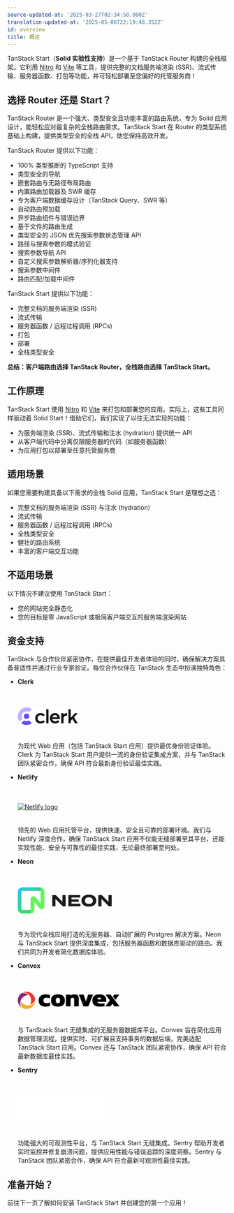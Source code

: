 ```yaml
---
source-updated-at: '2025-03-27T02:34:58.000Z'
translation-updated-at: '2025-05-06T22:19:48.352Z'
id: overview
title: 概述
---
```


TanStack Start（**Solid 实验性支持**）是一个基于 TanStack Router 构建的全栈框架。它利用 [Nitro](https://nitro.unjs.io/) 和 [Vite](https://vitejs.dev/) 等工具，提供完整的文档服务端渲染 (SSR)、流式传输、服务器函数、打包等功能，并可轻松部署至您偏好的托管服务商！

## 选择 Router 还是 Start？

TanStack Router 是一个强大、类型安全且功能丰富的路由系统，专为 Solid 应用设计，能轻松应对最复杂的全栈路由需求。TanStack Start 在 Router 的类型系统基础上构建，提供类型安全的全栈 API，助您保持高效开发。

TanStack Router 提供以下功能：

- 100% 类型推断的 TypeScript 支持
- 类型安全的导航
- 嵌套路由与无路径布局路由
- 内置路由加载器及 SWR 缓存
- 专为客户端数据缓存设计（TanStack Query、SWR 等）
- 自动路由预加载
- 异步路由组件与错误边界
- 基于文件的路由生成
- 类型安全的 JSON 优先搜索参数状态管理 API
- 路径与搜索参数的模式验证
- 搜索参数导航 API
- 自定义搜索参数解析器/序列化器支持
- 搜索参数中间件
- 路由匹配/加载中间件

TanStack Start 提供以下功能：

- 完整文档的服务端渲染 (SSR)
- 流式传输
- 服务器函数 / 远程过程调用 (RPCs)
- 打包
- 部署
- 全栈类型安全

**总结：客户端路由选择 TanStack Router，全栈路由选择 TanStack Start。**

## 工作原理

TanStack Start 使用 [Nitro](https://nitro.unjs.io/) 和 [Vite](https://vitejs.dev/) 来打包和部署您的应用。实际上，这些工具同样驱动着 Solid Start！借助它们，我们实现了以往无法实现的功能：

- 为服务端渲染 (SSR)、流式传输和注水 (hydration) 提供统一 API
- 从客户端代码中分离仅限服务器的代码（如服务器函数）
- 为应用打包以部署至任意托管服务商

## 适用场景

如果您需要构建具备以下需求的全栈 Solid 应用，TanStack Start 是理想之选：

- 完整文档的服务端渲染 (SSR) 与注水 (hydration)
- 流式传输
- 服务器函数 / 远程过程调用 (RPCs)
- 全栈类型安全
- 健壮的路由系统
- 丰富的客户端交互功能

## 不适用场景

以下情况不建议使用 TanStack Start：

- 您的网站完全静态化
- 您的目标是零 JavaScript 或极简客户端交互的服务端渲染网站

## 资金支持

TanStack 与合作伙伴紧密协作，在提供最佳开发者体验的同时，确保解决方案具备普适性并通过行业专家验证。每位合作伙伴在 TanStack 生态中扮演独特角色：

- **Clerk**  
  <a href="https://go.clerk.com/wOwHtuJ" alt="Clerk Logo">  
  <picture>
  <source media="(prefers-color-scheme: dark)" srcset="https://raw.githubusercontent.com/tanstack/tanstack.com/main/app/images/clerk-logo-dark.svg" style="height: 40px;">  
  <source media="(prefers-color-scheme: light)" srcset="https://raw.githubusercontent.com/tanstack/tanstack.com/main/app/images/clerk-logo-light.svg" style="height: 40px;">  
  <img alt="Clerk logo" src="https://raw.githubusercontent.com/tanstack/tanstack.com/main/app/images/clerk-logo-light.svg" style="height: 40px;">  
  </picture>  
  </a>  
  为现代 Web 应用（包括 TanStack Start 应用）提供最优身份验证体验。Clerk 为 TanStack Start 用户提供一流的身份验证集成方案，并与 TanStack 团队紧密合作，确保 API 符合最新身份验证最佳实践。

- **Netlify**  
  <a href="https://www.netlify.com?utm_source=tanstack" alt="Netlify Logo">  
  <picture>
  <source media="(prefers-color-scheme: dark)" srcset="https://raw.githubusercontent.com/tanstack/tanstack.com/main/app/images/netlify-dark.svg" style="height: 90px;">  
  <source media="(prefers-color-scheme: light)" srcset="https://raw.githubusercontent.com/tanstack/tanstack.com/main/app/images/netlify-light.svg" style="height: 90px;">  
    <img alt="Netlify logo" src="https://raw.githubusercontent.com/tanstack/tanstack.com/main/app/images/netlify-light.svg" style="height: 90px;">  
  </picture>  
  </a>  
  领先的 Web 应用托管平台，提供快速、安全且可靠的部署环境。我们与 Netlify 深度合作，确保 TanStack Start 应用不仅能无缝部署至其平台，还能实现性能、安全与可靠性的最佳实践，无论最终部署至何处。

- **Neon**  
  <a href="https://neon.tech?utm_source=tanstack" alt="Neon Logo">  
  <picture>
  <source media="(prefers-color-scheme: dark)" srcset="https://raw.githubusercontent.com/tanstack/tanstack.com/main/app/images/neon-dark.svg" style="height: 60px;">  
  <source media="(prefers-color-scheme: light)" srcset="https://raw.githubusercontent.com/tanstack/tanstack.com/main/app/images/neon-light.svg" style="height: 60px;">  
  <img alt="Neon logo" src="https://raw.githubusercontent.com/tanstack/tanstack.com/main/app/images/neon-light.svg" style="height: 60px;">  
  </picture>  
  </a>  
  专为现代全栈应用打造的无服务器、自动扩展的 Postgres 解决方案。Neon 与 TanStack Start 提供深度集成，包括服务器函数和数据库驱动的路由。我们共同为开发者简化数据库体验。

- **Convex**  
  <a href="https://convex.dev?utm_source=tanstack" alt="Convex Logo">  
  <picture>
  <source media="(prefers-color-scheme: dark)" srcset="https://raw.githubusercontent.com/tanstack/tanstack.com/main/app/images/convex-white.svg" style="height: 40px;">  
  <source media="(prefers-color-scheme: light)" srcset="https://raw.githubusercontent.com/tanstack/tanstack.com/main/app/images/convex-color.svg" style="height: 40px;">  
  <img alt="Convex logo" src="https://raw.githubusercontent.com/tanstack/tanstack.com/main/app/images/convex-color.svg" style="height: 40px;">  
  </picture>  
  </a>  
  与 TanStack Start 无缝集成的无服务器数据库平台。Convex 旨在简化应用数据管理流程，提供实时、可扩展且支持事务的数据后端，完美适配 TanStack Start 应用。Convex 还与 TanStack 团队紧密协作，确保 API 符合最新数据库最佳实践。

- **Sentry**  
  <a href="https://sentry.io?utm_source=tanstack" alt='Sentry Logo'>  
  <picture>
  <source media="(prefers-color-scheme: dark)" srcset="https://raw.githubusercontent.com/tanstack/tanstack.com/main/app/images/sentry-wordmark-light.svg" style="height: 60px;">  
  <source media="(prefers-color-scheme: light)" srcset="https://raw.githubusercontent.com/tanstack/tanstack.com/main/app/images/sentry-wordmark-dark.svg" style="height: 60px;">  
  <img alt="Sentry logo" src="https://raw.githubusercontent.com/tanstack/tanstack.com/main/app/images/sentry-wordmark-light.svg" style="height: 60px;">  
  </picture>  
  </a>  
  功能强大的可观测性平台，与 TanStack Start 无缝集成。Sentry 帮助开发者实时监控并修复崩溃问题，提供应用性能与错误追踪的深度洞察。Sentry 与 TanStack 团队紧密合作，确保 API 符合最新可观测性最佳实践。

## 准备开始？

前往下一页了解如何安装 TanStack Start 并创建您的第一个应用！
